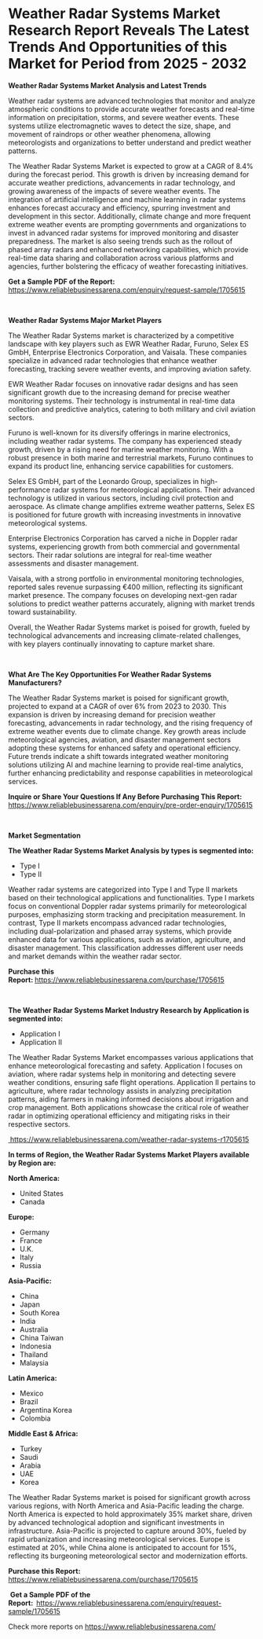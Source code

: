 <p><h1>Weather Radar Systems Market Research Report Reveals The Latest Trends And Opportunities of this Market for Period from 2025 - 2032</h1></p><p><strong>Weather Radar Systems Market Analysis and Latest Trends</strong></p>
<p><p>Weather radar systems are advanced technologies that monitor and analyze atmospheric conditions to provide accurate weather forecasts and real-time information on precipitation, storms, and severe weather events. These systems utilize electromagnetic waves to detect the size, shape, and movement of raindrops or other weather phenomena, allowing meteorologists and organizations to better understand and predict weather patterns.</p><p>The Weather Radar Systems Market is expected to grow at a CAGR of 8.4% during the forecast period. This growth is driven by increasing demand for accurate weather predictions, advancements in radar technology, and growing awareness of the impacts of severe weather events. The integration of artificial intelligence and machine learning in radar systems enhances forecast accuracy and efficiency, spurring investment and development in this sector. Additionally, climate change and more frequent extreme weather events are prompting governments and organizations to invest in advanced radar systems for improved monitoring and disaster preparedness. The market is also seeing trends such as the rollout of phased array radars and enhanced networking capabilities, which provide real-time data sharing and collaboration across various platforms and agencies, further bolstering the efficacy of weather forecasting initiatives.</p></p>
<p><strong>Get a Sample PDF of the Report:&nbsp;</strong> <a href="https://www.reliablebusinessarena.com/enquiry/request-sample/1705615?utm_campaign=1909&utm_medium=2&utm_source=Github&utm_content=ia&utm_term=10012025&utm_id=weather-radar-systems">https://www.reliablebusinessarena.com/enquiry/request-sample/1705615</a></p>
<p>&nbsp;</p>
<p><strong>Weather Radar Systems Major Market Players</strong></p>
<p><p>The Weather Radar Systems market is characterized by a competitive landscape with key players such as EWR Weather Radar, Furuno, Selex ES GmbH, Enterprise Electronics Corporation, and Vaisala. These companies specialize in advanced radar technologies that enhance weather forecasting, tracking severe weather events, and improving aviation safety.</p><p>EWR Weather Radar focuses on innovative radar designs and has seen significant growth due to the increasing demand for precise weather monitoring systems. Their technology is instrumental in real-time data collection and predictive analytics, catering to both military and civil aviation sectors.</p><p>Furuno is well-known for its diversify offerings in marine electronics, including weather radar systems. The company has experienced steady growth, driven by a rising need for marine weather monitoring. With a robust presence in both marine and terrestrial markets, Furuno continues to expand its product line, enhancing service capabilities for customers.</p><p>Selex ES GmbH, part of the Leonardo Group, specializes in high-performance radar systems for meteorological applications. Their advanced technology is utilized in various sectors, including civil protection and aerospace. As climate change amplifies extreme weather patterns, Selex ES is positioned for future growth with increasing investments in innovative meteorological systems.</p><p>Enterprise Electronics Corporation has carved a niche in Doppler radar systems, experiencing growth from both commercial and governmental sectors. Their radar solutions are integral for real-time weather assessments and disaster management.</p><p>Vaisala, with a strong portfolio in environmental monitoring technologies, reported sales revenue surpassing €400 million, reflecting its significant market presence. The company focuses on developing next-gen radar solutions to predict weather patterns accurately, aligning with market trends toward sustainability.</p><p>Overall, the Weather Radar Systems market is poised for growth, fueled by technological advancements and increasing climate-related challenges, with key players continually innovating to capture market share.</p></p>
<p>&nbsp;</p>
<p><strong>What Are The Key Opportunities For Weather Radar Systems Manufacturers?</strong></p>
<p><p>The Weather Radar Systems market is poised for significant growth, projected to expand at a CAGR of over 6% from 2023 to 2030. This expansion is driven by increasing demand for precision weather forecasting, advancements in radar technology, and the rising frequency of extreme weather events due to climate change. Key growth areas include meteorological agencies, aviation, and disaster management sectors adopting these systems for enhanced safety and operational efficiency. Future trends indicate a shift towards integrated weather monitoring solutions utilizing AI and machine learning to provide real-time analytics, further enhancing predictability and response capabilities in meteorological services.</p></p>
<p><strong>Inquire or Share Your Questions If Any Before Purchasing This Report:</strong> <a href="https://www.reliablebusinessarena.com/enquiry/pre-order-enquiry/1705615?utm_campaign=1909&utm_medium=2&utm_source=Github&utm_content=ia&utm_term=10012025&utm_id=weather-radar-systems">https://www.reliablebusinessarena.com/enquiry/pre-order-enquiry/1705615</a></p>
<p>&nbsp;</p>
<p><strong>Market Segmentation</strong></p>
<p><strong>The Weather Radar Systems Market Analysis by types is segmented into:</strong></p>
<p><ul><li>Type I</li><li>Type II</li></ul></p>
<p><p>Weather radar systems are categorized into Type I and Type II markets based on their technological applications and functionalities. Type I markets focus on conventional Doppler radar systems primarily for meteorological purposes, emphasizing storm tracking and precipitation measurement. In contrast, Type II markets encompass advanced radar technologies, including dual-polarization and phased array systems, which provide enhanced data for various applications, such as aviation, agriculture, and disaster management. This classification addresses different user needs and market demands within the weather radar sector.</p></p>
<p><strong>Purchase this Report:&nbsp;</strong><a href="https://www.reliablebusinessarena.com/purchase/1705615?utm_campaign=1909&utm_medium=2&utm_source=Github&utm_content=ia&utm_term=10012025&utm_id=weather-radar-systems">https://www.reliablebusinessarena.com/purchase/1705615</a></p>
<p>&nbsp;</p>
<p><strong>The Weather Radar Systems Market Industry Research by Application is segmented into:</strong></p>
<p><ul><li>Application I</li><li>Application II</li></ul></p>
<p><p>The Weather Radar Systems Market encompasses various applications that enhance meteorological forecasting and safety. Application I focuses on aviation, where radar systems help in monitoring and detecting severe weather conditions, ensuring safe flight operations. Application II pertains to agriculture, where radar technology assists in analyzing precipitation patterns, aiding farmers in making informed decisions about irrigation and crop management. Both applications showcase the critical role of weather radar in optimizing operational efficiency and mitigating risks in their respective sectors.</p></p>
<p><a href="https://www.reliablebusinessarena.com/weather-radar-systems-r1705615?utm_campaign=1909&utm_medium=2&utm_source=Github&utm_content=ia&utm_term=10012025&utm_id=weather-radar-systems">&nbsp;https://www.reliablebusinessarena.com/weather-radar-systems-r1705615</a></p>
<p><strong>In terms of Region, the Weather Radar Systems Market Players available by Region are:</strong></p>
<p>
    <p> <strong> North America: </strong>
        <ul>
            <li>United States</li>
            <li>Canada</li>
        </ul>
        </p> 
    <p> <strong> Europe: </strong>
        <ul>
            <li>Germany</li>
            <li>France</li>
            <li>U.K.</li>
            <li>Italy</li>
            <li>Russia</li>
        </ul>
        </p> 
    <p> <strong> Asia-Pacific: </strong>
        <ul>
            <li>China</li>
            <li>Japan</li>
            <li>South Korea</li>
            <li>India</li>
            <li>Australia</li>
            <li>China Taiwan</li>
            <li>Indonesia</li>
            <li>Thailand</li>
            <li>Malaysia</li>
        </ul>
        </p> 
    <p> <strong> Latin America: </strong>
        <ul>
            <li>Mexico</li>
            <li>Brazil</li>
            <li>Argentina Korea</li>
            <li>Colombia</li>
        </ul>
        </p> 
    <p> <strong> Middle East & Africa: </strong>
        <ul>
            <li>Turkey</li>
            <li>Saudi</li>
            <li>Arabia</li>
            <li>UAE</li>
            <li>Korea</li>
        </ul>
    </p>
    </p>
<p><p>The Weather Radar Systems market is poised for significant growth across various regions, with North America and Asia-Pacific leading the charge. North America is expected to hold approximately 35% market share, driven by advanced technological adoption and significant investments in infrastructure. Asia-Pacific is projected to capture around 30%, fueled by rapid urbanization and increasing meteorological services. Europe is estimated at 20%, while China alone is anticipated to account for 15%, reflecting its burgeoning meteorological sector and modernization efforts.</p></p>
<p><strong>Purchase this Report: </strong><a href="https://www.reliablebusinessarena.com/purchase/1705615?utm_campaign=1909&utm_medium=2&utm_source=Github&utm_content=ia&utm_term=10012025&utm_id=weather-radar-systems">https://www.reliablebusinessarena.com/purchase/1705615</a></p>
<p>&nbsp;<strong>Get a Sample PDF of the Report:&nbsp;&nbsp;</strong><a href="https://www.reliablebusinessarena.com/enquiry/request-sample/1705615?utm_campaign=1909&utm_medium=2&utm_source=Github&utm_content=ia&utm_term=10012025&utm_id=weather-radar-systems">https://www.reliablebusinessarena.com/enquiry/request-sample/1705615</a></p>
<p><strong></strong></p>
<p>Check more reports on <a href="https://www.reliablebusinessarena.com/?utm_campaign=1909&utm_medium=2&utm_source=Github&utm_content=ia&utm_term=10012025&utm_id=weather-radar-systems">https://www.reliablebusinessarena.com/</a></p>